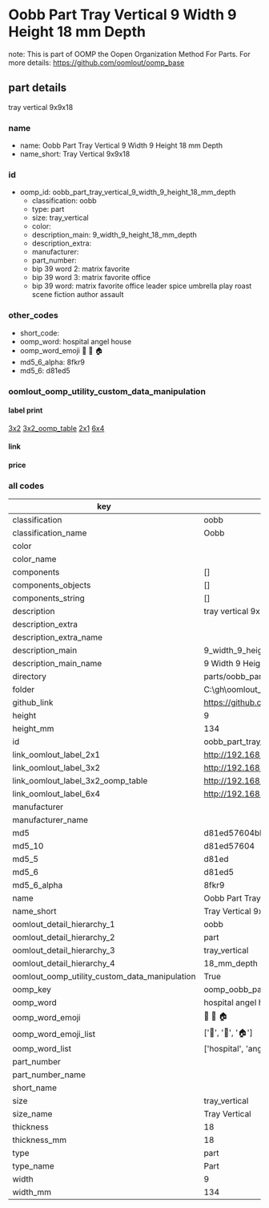 # Oobb Part Tray Vertical 9 Width 9 Height 18 mm Depth  

note: This is part of OOMP the Oopen Organization Method For Parts. For more details: https://github.com/oomlout/oomp_base

##  part details
  



tray vertical 9x9x18



### name
* name: Oobb Part Tray Vertical 9 Width 9 Height 18 mm Depth
* name_short: Tray Vertical 9x9x18 
### id
* oomp_id: oobb_part_tray_vertical_9_width_9_height_18_mm_depth
  * classification: oobb
  * type: part
  * size: tray_vertical
  * color: 
  * description_main: 9_width_9_height_18_mm_depth
  * description_extra: 
  * manufacturer: 
  * part_number: 
  * bip 39 word 2: matrix favorite
  * bip 39 word 3: matrix favorite office
  * bip 39 word: matrix favorite office leader spice umbrella play roast scene fiction author assault

### other_codes
* short_code: 
* oomp_word: hospital angel house
* oomp_word_emoji :hospital: :angel: :house:
* md5_6_alpha: 8fkr9
* md5_6: d81ed5






### oomlout_oomp_utility_custom_data_manipulation
#### label print
[3x2](http://192.168.1.245:1112/?label=oomp%208fkr9)
[3x2_oomp_table](http://192.168.1.108:1112/?label=oomp%208fkr9)
[2x1](http://192.168.1.242:1112/?label=oomp%208fkr9)
[6x4](http://192.168.1.55:1112/?label=oomp%208fkr9)    

#### link

                              

#### price







### all codes 
| key | value |  
| --- | --- |  
| classification | oobb |  
| classification_name | Oobb |  
| color |  |  
| color_name |  |  
| components | [] |  
| components_objects | [] |  
| components_string | [] |  
| description | tray vertical 9x9x18 |  
| description_extra |  |  
| description_extra_name |  |  
| description_main | 9_width_9_height_18_mm_depth |  
| description_main_name | 9 Width 9 Height 18 mm Depth |  
| directory | parts/oobb_part_tray_vertical_9_width_9_height_18_mm_depth |  
| folder | C:\gh\oomlout_oobb_version_4_generated_parts\parts\oobb_part_tray_vertical_9_width_9_height_18_mm_depth |  
| github_link | https://github.com/oomlout/oomlout_oomp_part_src/tree/main/parts/oobb_part_tray_vertical_9_width_9_height_18_mm_depth |  
| height | 9 |  
| height_mm | 134 |  
| id | oobb_part_tray_vertical_9_width_9_height_18_mm_depth |  
| link_oomlout_label_2x1 | http://192.168.1.242:1112/?label=oomp%208fkr9 |  
| link_oomlout_label_3x2 | http://192.168.1.245:1112/?label=oomp%208fkr9 |  
| link_oomlout_label_3x2_oomp_table | http://192.168.1.108:1112/?label=oomp%208fkr9 |  
| link_oomlout_label_6x4 | http://192.168.1.55:1112/?label=oomp%208fkr9 |  
| manufacturer |  |  
| manufacturer_name |  |  
| md5 | d81ed57604bb14cbb0e8c7e933150449 |  
| md5_10 | d81ed57604 |  
| md5_5 | d81ed |  
| md5_6 | d81ed5 |  
| md5_6_alpha | 8fkr9 |  
| name | Oobb Part Tray Vertical 9 Width 9 Height 18 mm Depth |  
| name_short | Tray Vertical 9x9x18  |  
| oomlout_detail_hierarchy_1 | oobb |  
| oomlout_detail_hierarchy_2 | part |  
| oomlout_detail_hierarchy_3 | tray_vertical |  
| oomlout_detail_hierarchy_4 | 18_mm_depth |  
| oomlout_oomp_utility_custom_data_manipulation | True |  
| oomp_key | oomp_oobb_part_tray_vertical_9_width_9_height_18_mm_depth |  
| oomp_word | hospital angel house |  
| oomp_word_emoji | :hospital: :angel: :house: |  
| oomp_word_emoji_list | [':hospital:', ':angel:', ':house:'] |  
| oomp_word_list | ['hospital', 'angel', 'house'] |  
| part_number |  |  
| part_number_name |  |  
| short_name |  |  
| size | tray_vertical |  
| size_name | Tray Vertical |  
| thickness | 18 |  
| thickness_mm | 18 |  
| type | part |  
| type_name | Part |  
| width | 9 |  
| width_mm | 134 |  
